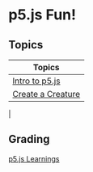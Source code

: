 # p5.js Fun!

## Topics

| Topics
|----------------
| [Intro to p5.js](intro_to_p5js.pdf)
| [Create a Creature](creature.pdf)
|


## Grading
[p5.js Learnings](Learnings_p5js.pdf)
